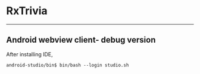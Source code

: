 # RxTrivia

------
Android webview client- debug version
------

After installing IDE,

```
android-studio/bin$ bin/bash --login studio.sh
```
